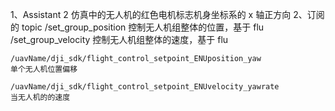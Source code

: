 1、Assistant 2 仿真中的无人机的红色电机标志机身坐标系的 x 轴正方向
2、订阅的 topic
    /set_group_position 控制无人机组整体的位置，基于 flu 
    /set_group_velocity 控制无人机组整体的速度，基于 flu

    /uavName/dji_sdk/flight_control_setpoint_ENUposition_yaw
    单个无人机位置偏移

    /uavName/dji_sdk/flight_control_setpoint_ENUvelocity_yawrate 
    当无人机的的速度